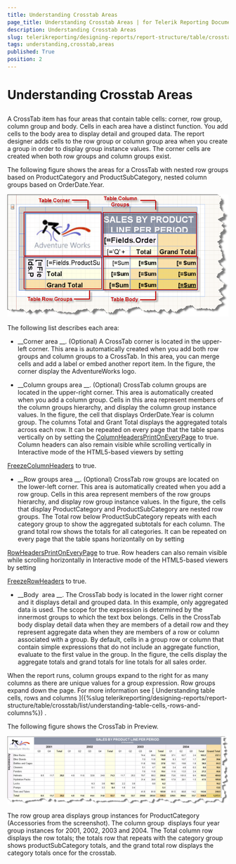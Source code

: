 ```yaml
---
title: Understanding Crosstab Areas
page_title: Understanding Crosstab Areas | for Telerik Reporting Documentation
description: Understanding Crosstab Areas
slug: telerikreporting/designing-reports/report-structure/table/crosstab/list/understanding-crosstab-areas
tags: understanding,crosstab,areas
published: True
position: 2
---
```


# Understanding Crosstab Areas



## 

A CrossTab item has four areas that contain table cells: corner, row group, column group and body. Cells in each area have a distinct function. You add cells to the body area to display detail and grouped data. The report designer adds cells to the row group or column group area when you create a group in order to display group instance values. The corner cells are created when both row groups and column groups exist.


The following figure shows the areas for a CrossTab with nested row groups based on ProductCategory and ProductSubCategory, nested column groups based on OrderDate.Year.


  
  ![](images/table4.png)

The following list describes each area:


* __Corner area
__. (Optional) A CrossTab corner is located in the upper-left corner. This area is
            automatically created when you add both row groups and column groups to a CrossTab. In this area, you can merge cells and add a
            label or embed another report item. In the figure, the corner display the AdventureWorks logo.
          


* __Column groups area
__. (Optional) CrossTab column groups are located in the upper-right corner. This
            area is automatically created when you add a column group. Cells in this area represent members of the column groups hierarchy, and
            display the column group instance values. In the figure, the cell that displays OrderDate.Year is column group. The columns Total
            and Grant Total displays the aggregated totals across each row. It can be repeated on every page that the table spans vertically on by
            setting the 
[ColumnHeadersPrintOnEveryPage](/reporting/api/Telerik.Reporting.Table#Telerik_Reporting_Table_ColumnHeadersPrintOnEveryPage)
 to true.
            Column headers can also remain visible while scrolling vertically in Interactive mode of the HTML5-based viewers by setting
            
[FreezeColumnHeaders](/reporting/api/Telerik.Reporting.Table#Telerik_Reporting_Table_FreezeColumnHeaders)
 to true.
          


* __Row groups area
__. (Optional) CrossTab row groups are located on the lower-left corner. This area is
            automatically created when you add a row group. Cells in this area represent members of the row groups hierarchy, and display row
            group instance values. In the figure, the cells that display ProductCategory and ProductSubCategory are nested row groups. The Total
            row below ProductSubCategory repeats with each category group to show the aggregated subtotals for each column. The grand total row
            shows the totals for all categories. It can be repeated on every page that the table spans horizontally on by setting
            
[RowHeadersPrintOnEveryPage](/reporting/api/Telerik.Reporting.Table#Telerik_Reporting_Table_RowHeadersPrintOnEveryPage)
 to true.
            Row headers can also remain visible while scrolling horizontally in Interactive mode of the HTML5-based viewers by setting
            
[FreezeRowHeaders](/reporting/api/Telerik.Reporting.Table#Telerik_Reporting_Table_FreezeRowHeaders)
 to true.
          


* __Body  area
__. The CrossTab body is located in the lower right corner and it displays detail and grouped
            data. In this example, only aggregated data is used. The scope for the expression is determined by the innermost groups to which the
            text box belongs. Cells in the CrossTab body display detail data when they are members of a detail row and they represent aggregate
            data when they are members of a row or column associated with a group. By default, cells in a group row or column that contain simple
            expressions that do not include an aggregate function, evaluate to the first value in the group. In the figure, the cells display the
            aggregate totals and grand totals for line totals for all sales order.
          


When the report runs, column groups expand to the right for as many columns as there are unique values for a group expression. Row
          groups expand down the page. For more information see 
[
            Understanding
            table cells, rows and columns
          ]({%slug telerikreporting/designing-reports/report-structure/table/crosstab/list/understanding-table-cells,-rows-and-columns%})
.
        


The following figure shows the CrossTab in Preview.


  
  ![](images/table5.png)

The row group area displays group instances for ProductCategory (Accessories from the screenshot). The column group  displays four
          year group instances for 2001, 2002, 2003 and 2004. The Total column row displays the row totals; the totals row that repeats with
          the category group shows productSubCategory totals, and the grand total row displays the category totals once for the crosstab.
        

